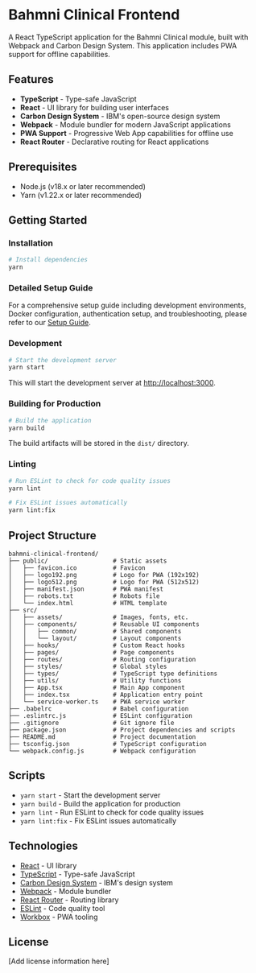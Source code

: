 # Bahmni Clinical Frontend

A React TypeScript application for the Bahmni Clinical module, built with Webpack and Carbon Design System. This application includes PWA support for offline capabilities.

## Features

- **TypeScript** - Type-safe JavaScript
- **React** - UI library for building user interfaces
- **Carbon Design System** - IBM's open-source design system
- **Webpack** - Module bundler for modern JavaScript applications
- **PWA Support** - Progressive Web App capabilities for offline use
- **React Router** - Declarative routing for React applications

## Prerequisites

- Node.js (v18.x or later recommended)
- Yarn (v1.22.x or later recommended)

## Getting Started

### Installation

```bash
# Install dependencies
yarn
```

### Detailed Setup Guide

For a comprehensive setup guide including development environments, Docker configuration, authentication setup, and troubleshooting, please refer to our [Setup Guide](docs/setup-guide.md).

### Development

```bash
# Start the development server
yarn start
```

This will start the development server at [http://localhost:3000](http://localhost:3000).

### Building for Production

```bash
# Build the application
yarn build
```

The build artifacts will be stored in the `dist/` directory.

### Linting

```bash
# Run ESLint to check for code quality issues
yarn lint

# Fix ESLint issues automatically
yarn lint:fix
```

## Project Structure

```text
bahmni-clinical-frontend/
├── public/                  # Static assets
│   ├── favicon.ico          # Favicon
│   ├── logo192.png          # Logo for PWA (192x192)
│   ├── logo512.png          # Logo for PWA (512x512)
│   ├── manifest.json        # PWA manifest
│   ├── robots.txt           # Robots file
│   └── index.html           # HTML template
├── src/
│   ├── assets/              # Images, fonts, etc.
│   ├── components/          # Reusable UI components
│   │   ├── common/          # Shared components
│   │   └── layout/          # Layout components
│   ├── hooks/               # Custom React hooks
│   ├── pages/               # Page components
│   ├── routes/              # Routing configuration
│   ├── styles/              # Global styles
│   ├── types/               # TypeScript type definitions
│   ├── utils/               # Utility functions
│   ├── App.tsx              # Main App component
│   ├── index.tsx            # Application entry point
│   └── service-worker.ts    # PWA service worker
├── .babelrc                 # Babel configuration
├── .eslintrc.js             # ESLint configuration
├── .gitignore               # Git ignore file
├── package.json             # Project dependencies and scripts
├── README.md                # Project documentation
├── tsconfig.json            # TypeScript configuration
└── webpack.config.js        # Webpack configuration
```

## Scripts

- `yarn start` - Start the development server
- `yarn build` - Build the application for production
- `yarn lint` - Run ESLint to check for code quality issues
- `yarn lint:fix` - Fix ESLint issues automatically

## Technologies

- [React](https://react.dev/) - UI library
- [TypeScript](https://www.typescriptlang.org/) - Type-safe JavaScript
- [Carbon Design System](https://carbondesignsystem.com/) - IBM's design system
- [Webpack](https://webpack.js.org/) - Module bundler
- [React Router](https://reactrouter.com/) - Routing library
- [ESLint](https://eslint.org/) - Code quality tool
- [Workbox](https://developers.google.com/web/tools/workbox) - PWA tooling

## License

[Add license information here]
